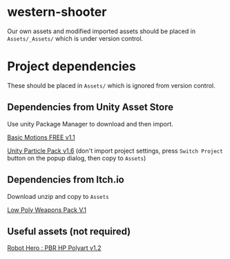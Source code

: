 # western-shooter

Our own assets and modified imported assets should be placed in `Assets/_Assets/` which is under version control.

# Project dependencies 
These should be placed in `Assets/` which is ignored from version control.

## Dependencies from Unity Asset Store
Use unity Package Manager to download and then import.

[Basic Motions FREE v1.1](https://assetstore.unity.com/packages/3d/animations/basic-motions-free-154271)

[Unity Particle Pack v1.6](https://assetstore.unity.com/packages/essentials/tutorial-projects/unity-particle-pack-127325) (don't import project settings, press `Switch Project` button on the popup dialog, then copy to `Assets`)

## Dependencies from Itch.io
Download unzip and copy to `Assets`

[Low Poly Weapons Pack V.1](https://zsky2000.itch.io/low-poly-weapons-pack-v1)

## Useful assets (not required)
[Robot Hero : PBR HP Polyart v1.2](https://assetstore.unity.com/packages/3d/characters/robots/robot-hero-pbr-hp-polyart-106154)